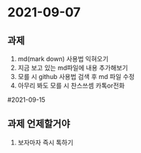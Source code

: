 # 2021-09-07
## 과제
1. md(mark down) 사용법 익혀오기
2. 지금 보고 있는 md파일에 내용 추가해보기
3. 모를 시 github 사용법 검색 후 md 파일 수정
4. 아무리 봐도 모를 시 찬스쓰셈 카톡or전화

#2021-09-15
## 과제 언제할거야
1. 보자마자 즉시 톡하기
